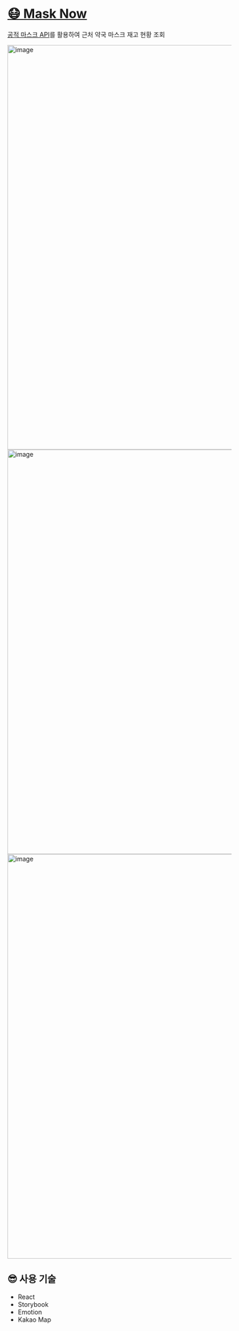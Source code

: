 # [😷 Mask Now](https://joabyjoa.github.io/mask-now)

[공적 마스크 API](https://app.swaggerhub.com/apis/Promptech/public-mask-info/20200307-oas3#/v1/get_storesByGeo_json)를 활용하여 근처 약국 마스크 재고 현황 조회

<img width="907" alt="image" src="https://user-images.githubusercontent.com/50170375/79064341-0ca85400-7ce3-11ea-89f8-b9fa357cc0f9.png">

<img width="907" alt="image" src="https://user-images.githubusercontent.com/50170375/79064320-dff43c80-7ce2-11ea-8a64-6bd5fd6c9186.png">

<img width="907" alt="image" src="https://user-images.githubusercontent.com/50170375/79064354-247fd800-7ce3-11ea-939e-6a743ffa5f10.png">

## 😎 사용 기술
- React
- Storybook
- Emotion
- Kakao Map
